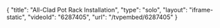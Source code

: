 {
    "title": "All-Clad Pot Rack Installation",
    "type": "solo",
    "layout": "iframe-static",
    "videoId": "6287405",
    "url": "\/tvpembed\/6287405"
}